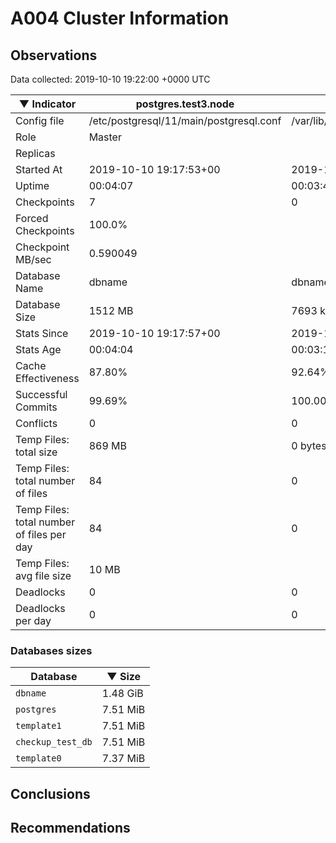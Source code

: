 # A004 Cluster Information #

## Observations ##
Data collected: 2019-10-10 19:22:00 +0000 UTC  

|&#9660;&nbsp;Indicator | postgres.test3.node | postgres.test1.node | postgres.test2.node |
|--------|-------|-------- |-------- |
|Config file |/etc/postgresql/11/main/postgresql.conf|/var/lib/postgresql/11/data1/postgresql.conf|/var/lib/postgresql/11/data2/postgresql.conf|
|Role |Master|<no value>|<no value>|
|Replicas ||<no value>|<no value>|
|Started At |2019-10-10&nbsp;19:17:53+00|2019-10-10 19:18:02+00|2019-10-10 19:18:07+00|
|Uptime |00:04:07|00:03:40|00:03:45|
|Checkpoints |7|0|0|
|Forced Checkpoints |100.0%|<no value>|<no value>|
|Checkpoint MB/sec |0.590049|<no value>|<no value>|
|Database Name |dbname|dbname|dbname|
|Database Size |1512&nbsp;MB|7693 kB|7717 kB|
|Stats Since |2019-10-10&nbsp;19:17:57+00|2019-10-10 19:18:23+00|2019-10-10 19:18:23+00|
|Stats Age |00:04:04|00:03:19|00:03:28|
|Cache Effectiveness |87.80%|92.64%|92.64%|
|Successful Commits |99.69%|100.00%|100.00%|
|Conflicts |0|0|0|
|Temp Files: total size |869&nbsp;MB|0 bytes|0 bytes|
|Temp Files: total number of files |84|0|0|
|Temp Files: total number of files per day |84|0|0|
|Temp Files: avg file size |10&nbsp;MB|<no value>|<no value>|
|Deadlocks |0|0|0|
|Deadlocks per day |0|0|0|


### Databases sizes ###

| Database | &#9660;&nbsp;Size |
|----------|--------|
| `dbname` | 1.48&nbsp;GiB |
| `postgres` | 7.51&nbsp;MiB |
| `template1` | 7.51&nbsp;MiB |
| `checkup_test_db` | 7.51&nbsp;MiB |
| `template0` | 7.37&nbsp;MiB |


## Conclusions ##


## Recommendations ##

